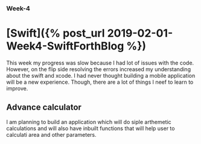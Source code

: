 ### Week-4
# [Swift]({% post_url 2019-02-01-Week4-SwiftForthBlog %})

This week my progress was slow because I had lot of issues with the code. However,
on the flip side resolving the errors increased my understanding about the swift and xcode.
I had never thought building a mobile application will be a new experience.
Though, there are a lot of things I neef to learn to improve.

## Advance calculator
I am planning to build an application which will do siple arthemetic calculations and 
will also have inbuilt functions that will help user to calculati area and other parameters.

